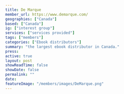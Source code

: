 ```yaml
---
title: De Marque
member_url: https://www.demarque.com/
geographies: ["Canada"]
based: ["Canada"]
ig: ["interest group"] 
services: ["services provided"] 
tags: ["members"]
categories: ["Ebook distributors"]
summary: "the largest ebook distributor in Canada."
press:
active: true
layout: post
showReadTime: false
showDate: false
permalink: ""
date: 
featureImage: "/members/images/DeMarque.png"
---
```

